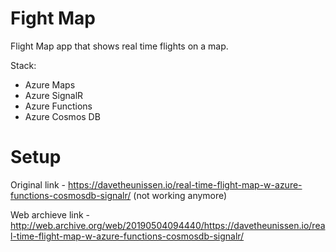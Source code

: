 # Fight Map
Flight Map app that shows real time flights on a map.

Stack:
- Azure Maps
- Azure SignalR
- Azure Functions
- Azure Cosmos DB

# Setup
Original link - https://davetheunissen.io/real-time-flight-map-w-azure-functions-cosmosdb-signalr/ (not working anymore)

Web archieve link - http://web.archive.org/web/20190504094440/https://davetheunissen.io/real-time-flight-map-w-azure-functions-cosmosdb-signalr/
